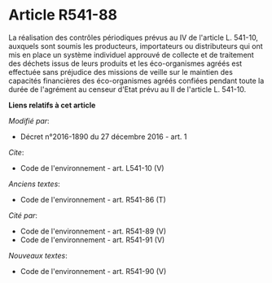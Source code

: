 # Article R541-88

La réalisation des contrôles périodiques prévus au IV de l'article L. 541-10, auxquels sont soumis les producteurs,
importateurs ou distributeurs qui ont mis en place un système individuel approuvé de collecte et de traitement des déchets
issus de leurs produits et les éco-organismes agréés est effectuée sans préjudice des missions de veille sur le maintien des
capacités financières des éco-organismes agréés confiées pendant toute la durée de l'agrément au censeur d'Etat prévu au II
de l'article L. 541-10.

**Liens relatifs à cet article**

_Modifié par_:

  - Décret n°2016-1890 du 27 décembre 2016 - art. 1

_Cite_:

  - Code de l'environnement - art. L541-10 (V)

_Anciens textes_:

  - Code de l'environnement - art. R541-86 (T)

_Cité par_:

  - Code de l'environnement - art. R541-89 (V)
  - Code de l'environnement - art. R541-91 (V)

_Nouveaux textes_:

  - Code de l'environnement - art. R541-90 (V)
